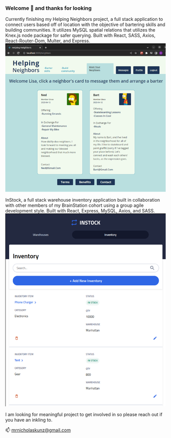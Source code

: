 ### Welcome 👋 and thanks for looking


Currently finishing my Helping Neighbors project, a full stack application to connect users based off of location with the objective of bartering skills and building communities. It utilizes MySQL spatial relations that utilizes the Knex.js node package for safer querying. Built with React, SASS, Axios, React-Router-Dom, Multer, and Express.  
![Helping Neighbors new users page](./images/hn-screenshot-neighbors.png)

InStock, a full stack warehouse inventory application built in collaboration with other members of my BrainStation cohort using a group agile development style. Built with React, Express, MySQL, Axios, and SASS.
![InStock Inventory Items tablet page](./images/instock-screenshot-inventory-tablet.png)

I am looking for meaningful project to get involved in so please reach out if you have an inkling to. 

📫 mrnicholaskunz@gmail.com

<!--
**ntkunz/ntkunz** is a ✨ _special_ ✨ repository because its `README.md` (this file) appears on your GitHub profile.

Here are some ideas to get you started:

- 🔭 I’m currently working on ...
- 🌱 I’m currently learning ...
- 👯 I’m looking to collaborate on ...
- 🤔 I’m looking for help with ...
- 💬 Ask me about ...
- 📫 How to reach me: ...
- 😄 Pronouns: ...
- ⚡ Fun fact: ...
-->
